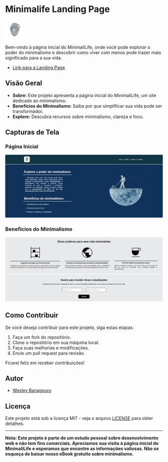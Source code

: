 # Minimalife Landing Page

![MinimaliLife Logo](imagens/minimalife-logo-navbar.jpeg)

Bem-vindo à página inicial do MinimaliLife, onde você pode explorar o poder do minimalismo e descobrir como viver com menos pode trazer mais significado para a sua vida.

- [Link para a Landing Page](https://wesleybanagouro.github.io/Minimalife/)


## Visão Geral

- **Sobre:** Este projeto apresenta a página inicial do MinimaliLife, um site dedicado ao minimalismo.
- **Benefícios do Minimalismo:** Saiba por que simplificar sua vida pode ser transformador.
- **Explore:** Descubra recursos sobre minimalismo, clareza e foco.

  
## Capturas de Tela

### Página Inicial
![Página Inicial](imagens/pagina-inicial.jpg)

### Benefícios do Minimalismo
![Benefícios do Minimalismo](imagens/beneficios-print.jpg)

## Como Contribuir

Se você deseja contribuir para este projeto, siga estas etapas:

1. Faça um fork do repositório.
2. Clone o repositório em sua máquina local.
3. Faça suas melhorias e modificações.
4. Envie um pull request para revisão.

Ficarei feliz em receber contribuições!

## Autor

- [Wesley Banagouro](https://github.com/WesleyBanagouro)

## Licença

Este projeto está sob a licença MIT - veja o arquivo [LICENSE](LICENSE) para obter detalhes.

---

**Nota: Este projeto é parte de um estudo pessoal sobre desenvolvimento web e não tem fins comerciais. Apreciamos sua visita à página inicial do MinimaliLife e esperamos que encontre as informações valiosas. Não se esqueça de baixar nosso eBook gratuito sobre minimalismo.**

